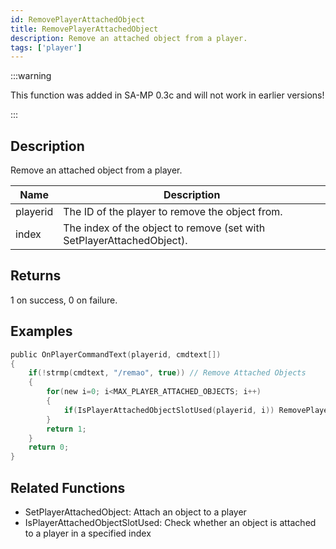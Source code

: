 ```yaml
---
id: RemovePlayerAttachedObject
title: RemovePlayerAttachedObject
description: Remove an attached object from a player.
tags: ['player']
---
```


<TagLinks />

:::warning

This function was added in SA-MP 0.3c  and will not work in earlier versions!

:::

## Description

Remove an attached object from a player.


| Name | Description |
|------|-------------|
|playerid | The ID of the player to remove the object from.|
|index | The index of the object to remove (set with SetPlayerAttachedObject).|


## Returns

1 on success, 0 on failure.


## Examples


```c
public OnPlayerCommandText(playerid, cmdtext[])
{
    if(!strmp(cmdtext, "/remao", true)) // Remove Attached Objects
    {
        for(new i=0; i<MAX_PLAYER_ATTACHED_OBJECTS; i++)
        {
            if(IsPlayerAttachedObjectSlotUsed(playerid, i)) RemovePlayerAttachedObject(playerid, i);
        }
        return 1;
    }
    return 0;
}
```


## Related Functions


-  SetPlayerAttachedObject: Attach an object to a player
-  IsPlayerAttachedObjectSlotUsed: Check whether an object is attached to a player in a specified index